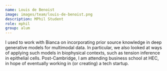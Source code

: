 ```yaml
---
name: Louis de Benoist
image: images/team/louis-de-benoist.png
description: MPhil Student
role: mphil
group: alum
---
```



I used to work with Bianca on incorporating prior source knowledge in deep generative models for multimodal data. In particular, we also looked at ways of applying such models in biophysical contexts, such as tension inference in epithelial cells. Post-Cambridge, I am attending business school at HEC, in hope of eventually working in (or creating) a tech startup.


